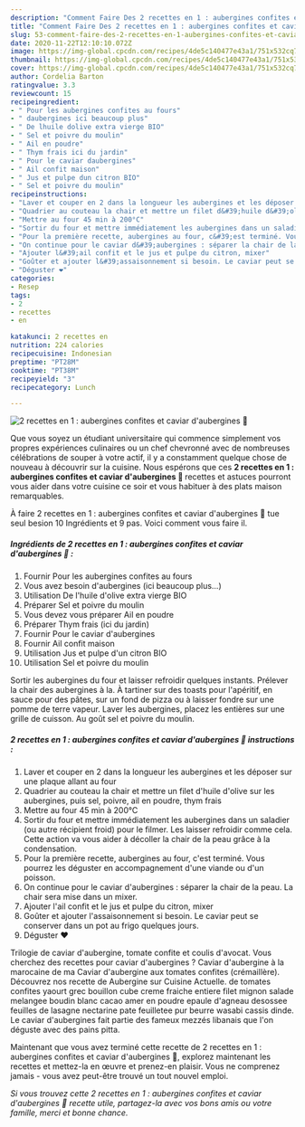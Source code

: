 ```yaml
---
description: "Comment Faire Des 2 recettes en 1 : aubergines confites et caviar d&amp;#39;aubergines 🍆"
title: "Comment Faire Des 2 recettes en 1 : aubergines confites et caviar d&amp;#39;aubergines 🍆"
slug: 53-comment-faire-des-2-recettes-en-1-aubergines-confites-et-caviar-d-and-39-aubergines
date: 2020-11-22T12:10:10.072Z
image: https://img-global.cpcdn.com/recipes/4de5c140477e43a1/751x532cq70/2-recettes-en-1-aubergines-confites-et-caviar-daubergines-🍆-photo-principale-de-la-recette.jpg
thumbnail: https://img-global.cpcdn.com/recipes/4de5c140477e43a1/751x532cq70/2-recettes-en-1-aubergines-confites-et-caviar-daubergines-🍆-photo-principale-de-la-recette.jpg
cover: https://img-global.cpcdn.com/recipes/4de5c140477e43a1/751x532cq70/2-recettes-en-1-aubergines-confites-et-caviar-daubergines-🍆-photo-principale-de-la-recette.jpg
author: Cordelia Barton
ratingvalue: 3.3
reviewcount: 15
recipeingredient:
- " Pour les aubergines confites au fours"
- " daubergines ici beaucoup plus"
- " De lhuile dolive extra vierge BIO"
- " Sel et poivre du moulin"
- " Ail en poudre"
- " Thym frais ici du jardin"
- " Pour le caviar daubergines"
- " Ail confit maison"
- " Jus et pulpe dun citron BIO"
- " Sel et poivre du moulin"
recipeinstructions:
- "Laver et couper en 2 dans la longueur les aubergines et les déposer sur une plaque allant au four"
- "Quadrier au couteau la chair et mettre un filet d&#39;huile d&#39;olive sur les aubergines, puis sel, poivre, ail en poudre, thym frais"
- "Mettre au four 45 min à 200°C"
- "Sortir du four et mettre immédiatement les aubergines dans un saladier (ou autre récipient froid) pour le filmer. Les laisser refroidir comme cela. Cette action va vous aider à décoller la chair de la peau grâce à la condensation."
- "Pour la première recette, aubergines au four, c&#39;est terminé. Vous pourrez les déguster en accompagnement d&#39;une viande ou d&#39;un poisson."
- "On continue pour le caviar d&#39;aubergines : séparer la chair de la peau. La chair sera mise dans un mixer."
- "Ajouter l&#39;ail confit et le jus et pulpe du citron, mixer"
- "Goûter et ajouter l&#39;assaisonnement si besoin. Le caviar peut se conserver dans un pot au frigo quelques jours."
- "Déguster ❤️"
categories:
- Resep
tags:
- 2
- recettes
- en

katakunci: 2 recettes en 
nutrition: 224 calories
recipecuisine: Indonesian
preptime: "PT28M"
cooktime: "PT38M"
recipeyield: "3"
recipecategory: Lunch

---
```



![2 recettes en 1 : aubergines confites et caviar d&#39;aubergines 🍆](https://img-global.cpcdn.com/recipes/4de5c140477e43a1/751x532cq70/2-recettes-en-1-aubergines-confites-et-caviar-daubergines-🍆-photo-principale-de-la-recette.jpg)

Que vous soyez un étudiant universitaire qui commence simplement vos propres expériences culinaires ou un chef chevronné avec de nombreuses célébrations de souper à votre actif, il y a constamment quelque chose de nouveau à découvrir sur la cuisine. Nous espérons que ces <strong> 2 recettes en 1 : aubergines confites et caviar d&#39;aubergines 🍆 </strong> recettes et astuces pourront vous aider dans votre cuisine ce soir et vous habituer à des plats maison remarquables.

<!--inarticleads1-->

À faire 2 recettes en 1 : aubergines confites et caviar d&#39;aubergines 🍆 tue seul besion 10 Ingrédients et 9 pas. Voici comment vous faire il.

##### Ingrédients de 2 recettes en 1 : aubergines confites et caviar d&#39;aubergines 🍆 :

1. Fournir  Pour les aubergines confites au fours
1. Vous avez besoin  d&#39;aubergines (ici beaucoup plus...)
1. Utilisation  De l&#39;huile d&#39;olive extra vierge BIO
1. Préparer  Sel et poivre du moulin
1. Vous devez vous préparer  Ail en poudre
1. Préparer  Thym frais (ici du jardin)
1. Fournir  Pour le caviar d&#39;aubergines
1. Fournir  Ail confit maison
1. Utilisation  Jus et pulpe d&#39;un citron BIO
1. Utilisation  Sel et poivre du moulin


Sortir les aubergines du four et laisser refroidir quelques instants. Prélever la chair des aubergines à la. À tartiner sur des toasts pour l&#39;apéritif, en sauce pour des pâtes, sur un fond de pizza ou à laisser fondre sur une pomme de terre vapeur. Laver les aubergines, placez les entières sur une grille de cuisson. Au goût sel et poivre du moulin. 

<!--inarticleads2-->

##### 2 recettes en 1 : aubergines confites et caviar d&#39;aubergines 🍆 instructions :

1. Laver et couper en 2 dans la longueur les aubergines et les déposer sur une plaque allant au four
1. Quadrier au couteau la chair et mettre un filet d&#39;huile d&#39;olive sur les aubergines, puis sel, poivre, ail en poudre, thym frais
1. Mettre au four 45 min à 200°C
1. Sortir du four et mettre immédiatement les aubergines dans un saladier (ou autre récipient froid) pour le filmer. Les laisser refroidir comme cela. Cette action va vous aider à décoller la chair de la peau grâce à la condensation.
1. Pour la première recette, aubergines au four, c&#39;est terminé. Vous pourrez les déguster en accompagnement d&#39;une viande ou d&#39;un poisson.
1. On continue pour le caviar d&#39;aubergines : séparer la chair de la peau. La chair sera mise dans un mixer.
1. Ajouter l&#39;ail confit et le jus et pulpe du citron, mixer
1. Goûter et ajouter l&#39;assaisonnement si besoin. Le caviar peut se conserver dans un pot au frigo quelques jours.
1. Déguster ❤️


Trilogie de caviar d&#39;aubergine, tomate confite et coulis d&#39;avocat. Vous cherchez des recettes pour caviar d&#39;aubergines ? Caviar d&#39;aubergine à la marocaine de ma Caviar d&#39;aubergine aux tomates confites (crémaillère). Découvrez nos recette de Aubergine sur Cuisine Actuelle. de tomates confites yaourt grec bouillon cube creme fraiche entiere filet mignon salade melangee boudin blanc cacao amer en poudre epaule d&#39;agneau desossee feuilles de lasagne nectarine pate feuilletee pur beurre wasabi cassis dinde. Le caviar d&#39;aubergines fait partie des fameux mezzés libanais que l&#39;on déguste avec des pains pitta. 

<!--inarticleads1-->

<p>
Maintenant que vous avez terminé cette recette de 2 recettes en 1 : aubergines confites et caviar d&#39;aubergines 🍆, explorez maintenant les recettes et mettez-la en œuvre et prenez-en plaisir. Vous ne comprenez jamais - vous avez peut-être trouvé un tout nouvel emploi.
</p>

<p>
<i>Si vous trouvez cette 2 recettes en 1 : aubergines confites et caviar d&#39;aubergines 🍆 recette utile, partagez-la avec vos bons amis ou votre famille, merci et bonne chance.</i>
</p>
